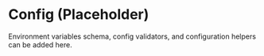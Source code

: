 # Config (Placeholder)

Environment variables schema, config validators, and configuration helpers can be added here.
